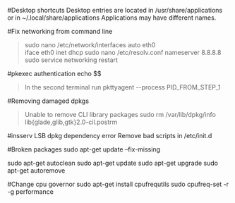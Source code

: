 #Desktop shortcuts
Desktop entries are located in
 /usr/share/applications or in ~/.local/share/applications 
Applications may have different names.

#Fix networking from command line
> sudo nano /etc/network/interfaces
	auto eth0  
	iface eth0 inet dhcp
> sudo nano /etc/resolv.conf
	nameserver 8.8.8.8
> sudo service networking restart


#pkexec authentication
	echo $$
> In the second terminal run
	pkttyagent --process PID_FROM_STEP_1

#Removing damaged dpkgs
> Unable to remove CLI library packages
	sudo rm /var/lib/dpkg/info lib{glade,glib,gtk}2.0-cil.postrm

#insserv LSB dpkg dependency error 
Remove bad scripts in /etc/init.d

#Broken packages
sudo apt-get update –fix-missing

sudo apt-get autoclean
sudo apt-get update
sudo apt-get upgrade
sudo apt-get autoremove

#Change cpu governor
sudo apt-get install cpufrequtils
sudo cpufreq-set -r -g performance